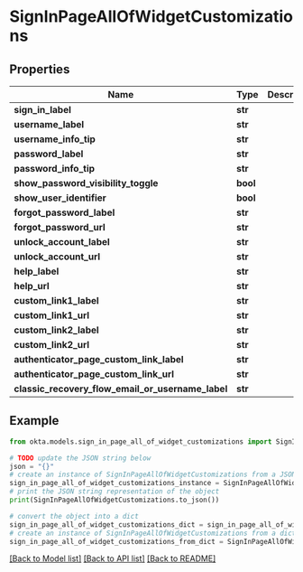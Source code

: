 # SignInPageAllOfWidgetCustomizations


## Properties

Name | Type | Description | Notes
------------ | ------------- | ------------- | -------------
**sign_in_label** | **str** |  | [optional] 
**username_label** | **str** |  | [optional] 
**username_info_tip** | **str** |  | [optional] 
**password_label** | **str** |  | [optional] 
**password_info_tip** | **str** |  | [optional] 
**show_password_visibility_toggle** | **bool** |  | [optional] 
**show_user_identifier** | **bool** |  | [optional] 
**forgot_password_label** | **str** |  | [optional] 
**forgot_password_url** | **str** |  | [optional] 
**unlock_account_label** | **str** |  | [optional] 
**unlock_account_url** | **str** |  | [optional] 
**help_label** | **str** |  | [optional] 
**help_url** | **str** |  | [optional] 
**custom_link1_label** | **str** |  | [optional] 
**custom_link1_url** | **str** |  | [optional] 
**custom_link2_label** | **str** |  | [optional] 
**custom_link2_url** | **str** |  | [optional] 
**authenticator_page_custom_link_label** | **str** |  | [optional] 
**authenticator_page_custom_link_url** | **str** |  | [optional] 
**classic_recovery_flow_email_or_username_label** | **str** |  | [optional] 

## Example

```python
from okta.models.sign_in_page_all_of_widget_customizations import SignInPageAllOfWidgetCustomizations

# TODO update the JSON string below
json = "{}"
# create an instance of SignInPageAllOfWidgetCustomizations from a JSON string
sign_in_page_all_of_widget_customizations_instance = SignInPageAllOfWidgetCustomizations.from_json(json)
# print the JSON string representation of the object
print(SignInPageAllOfWidgetCustomizations.to_json())

# convert the object into a dict
sign_in_page_all_of_widget_customizations_dict = sign_in_page_all_of_widget_customizations_instance.to_dict()
# create an instance of SignInPageAllOfWidgetCustomizations from a dict
sign_in_page_all_of_widget_customizations_from_dict = SignInPageAllOfWidgetCustomizations.from_dict(sign_in_page_all_of_widget_customizations_dict)
```
[[Back to Model list]](../README.md#documentation-for-models) [[Back to API list]](../README.md#documentation-for-api-endpoints) [[Back to README]](../README.md)


